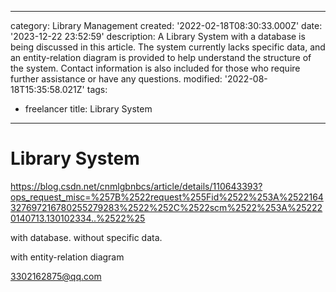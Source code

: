------
category: Library Management
created: '2022-02-18T08:30:33.000Z'
date: '2023-12-22 23:52:59'
description: A Library System with a database is being discussed in this article.
  The system currently lacks specific data, and an entity-relation diagram is provided
  to help understand the structure of the system. Contact information is also included
  for those who require further assistance or have any questions.
modified: '2022-08-18T15:35:58.021Z'
tags:
- freelancer
title: Library System
------

# Library System

https://blog.csdn.net/cnmlgbnbcs/article/details/110643393?ops_request_misc=%257B%2522request%255Fid%2522%253A%2522164327697216780255279283%2522%252C%2522scm%2522%253A%252220140713.130102334..%2522%25

with database. without specific data.

with entity-relation diagram

3302162875@qq.com
